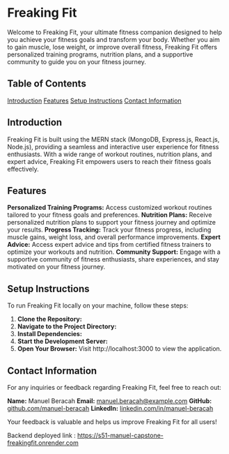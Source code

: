 # Freaking Fit

Welcome to Freaking Fit, your ultimate fitness companion designed to help you achieve your fitness goals and transform your body. Whether you aim to gain muscle, lose weight, or improve overall fitness, Freaking Fit offers personalized training programs, nutrition plans, and a supportive community to guide you on your fitness journey.

## Table of Contents
[Introduction](#introduction)
[Features](#features)
[Setup Instructions](#setup-instructions)
[Contact Information](#contact-information)

## Introduction

Freaking Fit is built using the MERN stack (MongoDB, Express.js, React.js, Node.js), providing a seamless and interactive user experience for fitness enthusiasts. With a wide range of workout routines, nutrition plans, and expert advice, Freaking Fit empowers users to reach their fitness goals effectively.

## Features

**Personalized Training Programs:** Access customized workout routines tailored to your fitness goals and preferences.
**Nutrition Plans:** Receive personalized nutrition plans to support your fitness journey and optimize your results.
**Progress Tracking:** Track your fitness progress, including muscle gains, weight loss, and overall performance improvements.
**Expert Advice:** Access expert advice and tips from certified fitness trainers to optimize your workouts and nutrition.
**Community Support:** Engage with a supportive community of fitness enthusiasts, share experiences, and stay motivated on your fitness journey.

## Setup Instructions

To run Freaking Fit locally on your machine, follow these steps:

1. **Clone the Repository:**
2. **Navigate to the Project Directory:**
3. **Install Dependencies:**
4. **Start the Development Server:**
5. **Open Your Browser:**
Visit http://localhost:3000 to view the application.

## Contact Information

For any inquiries or feedback regarding Freaking Fit, feel free to reach out:

**Name:** Manuel Beracah
**Email:** manuel.beracah@example.com
**GitHub:** [github.com/manuel-beracah](https://github.com/manuel-beracah)
**LinkedIn:** [linkedin.com/in/manuel-beracah](https://www.linkedin.com/in/manuel-beracah/)

Your feedback is valuable and helps us improve Freaking Fit for all users!

Backend deployed link : https://s51-manuel-capstone-freakingfit.onrender.com


